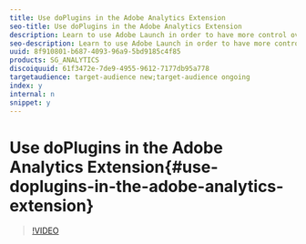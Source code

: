 ```yaml
---
title: Use doPlugins in the Adobe Analytics Extension
seo-title: Use doPlugins in the Adobe Analytics Extension
description: Learn to use Adobe Launch in order to have more control over your Adobe Analytics hits by leveraging the doPlugins capability.
seo-description: Learn to use Adobe Launch in order to have more control over your Adobe Analytics hits by leveraging the doPlugins capability.
uuid: 8f910801-b687-4093-96a9-5bd9185c4f85
products: SG_ANALYTICS
discoiquuid: 61f3472e-7de9-4955-9612-7177db95a778
targetaudience: target-audience new;target-audience ongoing
index: y
internal: n
snippet: y
---
```


# Use doPlugins in the Adobe Analytics Extension{#use-doplugins-in-the-adobe-analytics-extension}

>[!VIDEO](https://video.tv.adobe.com/v/25171?quality=12)

